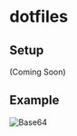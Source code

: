 # dotfiles


## Setup

(Coming Soon)


## Example

![Base64](https://raw.github.com/jrodl3r/dotfiles/master/TERMINAL.png)